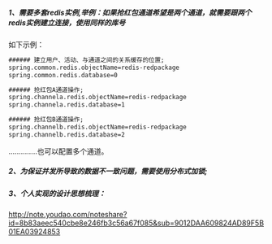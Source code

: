 
##### 1、需要多套redis实例,举例：如果抢红包通道希望是两个通道，就需要跟两个redis实例建立连接，使用同样的库号

如下示例：

```xml
###### 建立用户、活动、与通道之间的关系缓存的位置;
spring.common.redis.objectName=redis-redpackage
spring.common.redis.database=0

###### 抢红包A通道操作;
spring.channela.redis.objectName=redis-redpackage
spring.channela.redis.database=1

###### 抢红包B通道操作;
spring.channelb.redis.objectName=redis-redpackage
spring.channelb.redis.database=2
```

..............也可以配置多个通道。

##### 2、为保证并发所导致的数据不一致问题，需要使用分布式加锁;


##### 3、个人实现的设计思想梳理：
http://note.youdao.com/noteshare?id=8b83aeec540cbe8e246fb3c56a67f085&sub=9012DAA609824AD89F5B01EA03924853